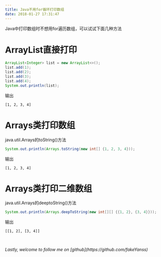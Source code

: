 ```yaml
---
title: Java不用for循环打印数组
date: 2018-01-27 17:31:47
---
```

Java中打印数组时不想用for遍历数组，可以试试下面几种方法
<!--more-->

# ArrayList直接打印

```java
ArrayList<Integer> list = new ArrayList<>();
list.add(1);
list.add(2);
list.add(3);
list.add(4);
System.out.println(list);
```

输出
```
[1, 2, 3, 4]
```

# Arrays类打印数组
java.util.Arrays的toString()方法
```java
System.out.println(Arrays.toString(new int[] {1, 2, 3, 4}));
```
输出
```
[1, 2, 3, 4]
```

# Arrays类打印二维数组
java.util.Arrays的deeptoString()方法
```java
System.out.println(Arrays.deepToString(new int[][] {{1, 2}, {3, 4}}));
```
输出
```
[[1, 2], [3, 4]]
```

<br>
<p id="div-border-top-red"><i>Lastly, welcome to follow me on [github](https://github.com/fakeYanss)</i></p>


